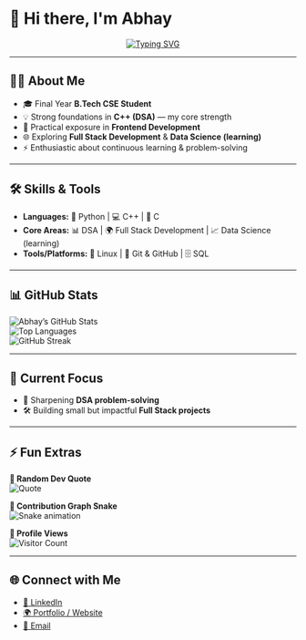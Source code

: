 # 👋 Hi there, I'm Abhay  

<p align="center">
  <a href="https://github.com/AbhaySrivastav18">
    <img src="https://readme-typing-svg.herokuapp.com?size=25&duration=4000&pause=1000&center=true&vCenter=true&width=700&lines=🎓+Final+Year+B.Tech+CSE+Student;🌱+Always+Learning+Something+New&color=33FF57&color=3357FF" alt="Typing SVG" />
  </a>
</p>

---

## 👨‍💻 About Me  
- 🎓 Final Year **B.Tech CSE Student**  
- 💡 Strong foundations in **C++ (DSA)** — my core strength  
- 🎨 Practical exposure in **Frontend Development**  
- 🌐 Exploring **Full Stack Development** & **Data Science (learning)**  
- ⚡ Enthusiastic about continuous learning & problem-solving  

---

## 🛠️ Skills & Tools  
- **Languages:** 🐍 Python | 💻 C++ | 🔣 C  
- **Core Areas:** 📊 DSA | 🌍 Full Stack Development | 📈 Data Science (learning)  
- **Tools/Platforms:** 🐧 Linux | 🔧 Git & GitHub | 🗄️ SQL  

---

## 📊 GitHub Stats  
![Abhay’s GitHub Stats](https://github-readme-stats.vercel.app/api?username=AbhaySrivastav18&show_icons=true&theme=tokyonight)  
![Top Languages](https://github-readme-stats.vercel.app/api/top-langs/?username=AbhaySrivastav18&layout=compact&theme=tokyonight)  
![GitHub Streak](https://github-readme-streak-stats.herokuapp.com/?user=AbhaySrivastav18&theme=tokyonight)  

---

## 🎯 Current Focus  
- 🔑 Sharpening **DSA problem-solving**  
- 🛠️ Building small but impactful **Full Stack projects**  

---

## ⚡ Fun Extras  

**💬 Random Dev Quote**  
![Quote](https://quotes-github-readme.vercel.app/api?type=horizontal&theme=tokyonight)  

**🐍 Contribution Graph Snake**  
![Snake animation](https://github.com/AbhaySrivastav18/AbhaySrivastav18/blob/output/github-contribution-grid-snake.svg)  

**👀 Profile Views**  
![Visitor Count](https://komarev.com/ghpvc/?username=AbhaySrivastav18&label=Profile%20Views&color=blue&style=flat)  

---

## 🌐 Connect with Me  
- [💼 LinkedIn](https://www.linkedin.com/in/your-linkedin)  
- [🌍 Portfolio / Website](https://yourwebsite.com)  
- [📧 Email](mailto:your.email@example.com)  
